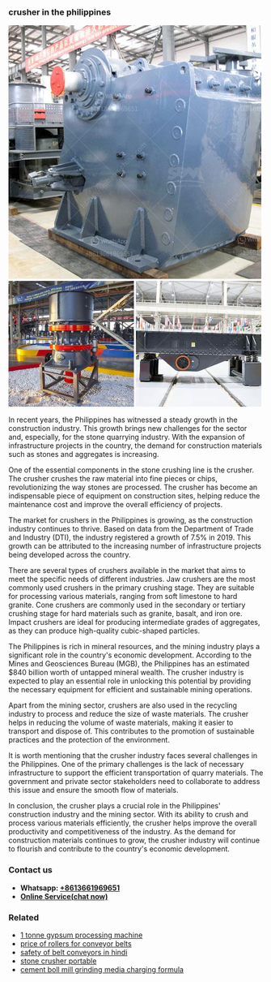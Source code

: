 <h3>crusher in the philippines</h3><img src='1704791455.jpg' alt=''><p>In recent years, the Philippines has witnessed a steady growth in the construction industry. This growth brings new challenges for the sector and, especially, for the stone quarrying industry. With the expansion of infrastructure projects in the country, the demand for construction materials such as stones and aggregates is increasing.</p><p>One of the essential components in the stone crushing line is the crusher. The crusher crushes the raw material into fine pieces or chips, revolutionizing the way stones are processed. The crusher has become an indispensable piece of equipment on construction sites, helping reduce the maintenance cost and improve the overall efficiency of projects.</p><p>The market for crushers in the Philippines is growing, as the construction industry continues to thrive. Based on data from the Department of Trade and Industry (DTI), the industry registered a growth of 7.5% in 2019. This growth can be attributed to the increasing number of infrastructure projects being developed across the country.</p><p>There are several types of crushers available in the market that aims to meet the specific needs of different industries. Jaw crushers are the most commonly used crushers in the primary crushing stage. They are suitable for processing various materials, ranging from soft limestone to hard granite. Cone crushers are commonly used in the secondary or tertiary crushing stage for hard materials such as granite, basalt, and iron ore. Impact crushers are ideal for producing intermediate grades of aggregates, as they can produce high-quality cubic-shaped particles.</p><p>The Philippines is rich in mineral resources, and the mining industry plays a significant role in the country's economic development. According to the Mines and Geosciences Bureau (MGB), the Philippines has an estimated $840 billion worth of untapped mineral wealth. The crusher industry is expected to play an essential role in unlocking this potential by providing the necessary equipment for efficient and sustainable mining operations.</p><p>Apart from the mining sector, crushers are also used in the recycling industry to process and reduce the size of waste materials. The crusher helps in reducing the volume of waste materials, making it easier to transport and dispose of. This contributes to the promotion of sustainable practices and the protection of the environment.</p><p>It is worth mentioning that the crusher industry faces several challenges in the Philippines. One of the primary challenges is the lack of necessary infrastructure to support the efficient transportation of quarry materials. The government and private sector stakeholders need to collaborate to address this issue and ensure the smooth flow of materials.</p><p>In conclusion, the crusher plays a crucial role in the Philippines' construction industry and the mining sector. With its ability to crush and process various materials efficiently, the crusher helps improve the overall productivity and competitiveness of the industry. As the demand for construction materials continues to grow, the crusher industry will continue to flourish and contribute to the country's economic development.</p><h3>Contact us</h3><ul><li><strong>Whatsapp:&nbsp;<a href="https://wa.me/8613661969651">+8613661969651</a></strong></li><li><a href="https://swt.shibang-china.com/?git&amp;zhl&amp;crusher in the philippines"><strong>Online Service(chat now)</strong></a></li></ul><h3>Related</h3><ul><li><a href='1 tonne gypsum processing machine.md'>1 tonne gypsum processing machine</a></li><li><a href='price of rollers for conveyor belts.md'>price of rollers for conveyor belts</a></li><li><a href='safety of belt conveyors in hindi.md'>safety of belt conveyors in hindi</a></li><li><a href='stone crusher portable.md'>stone crusher portable</a></li><li><a href='cement boll mill grinding media charging formula.md'>cement boll mill grinding media charging formula</a></li></ul>